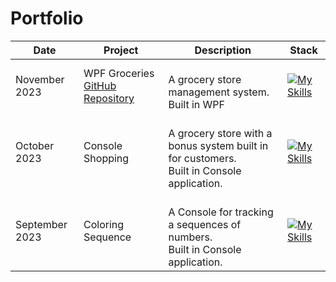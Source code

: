# Portfolio


| Date             | Project                | Description                                    | Stack |
|------------------|------------------------|------------------------------------------------|-------|
| November 2023    | WPF Groceries [GitHub Repository](https://github.com/Bjornanger/Labb1-Programmering-Csharp)          | </br>A grocery store management system. </br> Built in WPF|  [![My Skills](https://skillicons.dev/icons?i=cs,dotnet&perline=3)](https://skillicons.dev)        |
| October 2023     | Console Shopping       | </br>A grocery store with a bonus system built in for customers.</br> Built in Console application.  | [![My Skills](https://skillicons.dev/icons?i=cs&perline=3)](https://skillicons.dev)     |    
| September 2023   | Coloring Sequence      | </br>A Console for tracking a sequences of numbers.</br> Built in Console application. |  [![My Skills](https://skillicons.dev/icons?i=cs&perline=3)](https://skillicons.dev)       |

<!--
**Bjornanger/Bjornanger** is a ✨ _special_ ✨ repository because its `README.md` (this file) appears on your GitHub profile.

Here are some ideas to get you started:

- 🔭 I’m currently working on ...
- 🌱 I’m currently learning ...
- 👯 I’m looking to collaborate on ...
- 🤔 I’m looking for help with ...
- 💬 Ask me about ...
- 📫 How to reach me: ...
- 😄 Pronouns: ...
- ⚡ Fun fact: ...
-->

